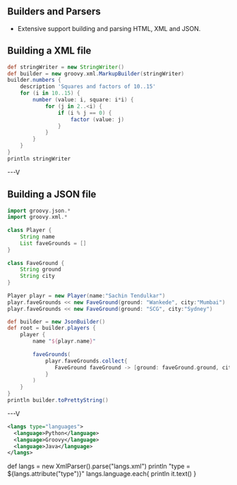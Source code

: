 ## Builders and Parsers

* Extensive support building and parsing HTML, XML and JSON.

## Building a XML file

```groovy
def stringWriter = new StringWriter()
def builder = new groovy.xml.MarkupBuilder(stringWriter)
builder.numbers {
    description 'Squares and factors of 10..15'
    for (i in 10..15) {
        number (value: i, square: i*i) {
            for (j in 2..<i) {
                if (i % j == 0) {
                    factor (value: j)
                }
            }
        }
    }
}
println stringWriter
```
---V

## Building a JSON file
```groovy
import groovy.json.*
import groovy.xml.*
 
class Player {
    String name
    List faveGrounds = []
}
 
class FaveGround {
    String ground
    String city
}
 
Player playr = new Player(name:"Sachin Tendulkar")
playr.faveGrounds << new FaveGround(ground: "Wankede", city:"Mumbai")
playr.faveGrounds << new FaveGround(ground: "SCG", city:"Sydney")

def builder = new JsonBuilder() 
def root = builder.players {
    player {
        name "${playr.name}"
 
        faveGrounds(
            playr.faveGrounds.collect{ 
               FaveGround faveGround -> [ground: faveGround.ground, city: faveGround.city]
            }    
        )
    }
}
println builder.toPrettyString()
```

---V

```xml
<langs type="languages">
  <language>Python</language>
  <language>Groovy</language>
  <language>Java</language>
</langs>
```

def langs = new XmlParser().parse("langs.xml")
println "type = ${langs.attribute("type")}"
langs.language.each{
  println it.text()
}
```
